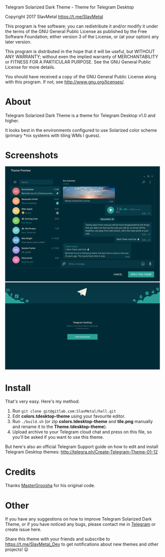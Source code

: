 Telegram Solarized Dark Theme - Theme for Telegram Desktop

Copyright 2017 SlavMetal https://t.me/SlavMetal

This program is free software; you can redistribute it and/or modify
it under the terms of the GNU General Public License as published by
the Free Software Foundation; either version 3 of the License, or
(at your option) any later version.

This program is distributed in the hope that it will be useful,
but WITHOUT ANY WARRANTY; without even the implied warranty of
MERCHANTABILITY or FITNESS FOR A PARTICULAR PURPOSE.  See the
GNU General Public License for more details.

You should have received a copy of the GNU General Public License
along with this program.  If not, see <http://www.gnu.org/licenses/>.


# About 

Telegram Solarized Dark Theme is a theme for Telegram Desktop v1.0 and higher.

It looks best in the environments configured to use Solarized color scheme (primary *nix systems with tiling WMs I guess). 

# Screenshots

![Main screen](screenshots/main.png)
![Login screen](screenshots/login.png)


# Install

That's very easy. Here's my method:
1. Run ```git clone git@gitlab.com:SlavMetal/hell.git```
2. Edit **colors.tdesktop-theme** using your favourite editor. 
3. Run ```./build.sh``` (or zip **colors.tdesktop-theme** and **tile.png** manually and rename it to the **Theme.tdesktop-theme**).
4. Upload archive to your Telegram cloud chat and press on this file, so you'll be asked if you want to use this theme. 

But here's also an official Telegram Support guide on how to edit and install Telegram Desktop themes: http://telegra.ph/Create-Telegram-Theme-01-12


# Credits

Thanks [MasterGroosha](https://github.com/MasterGroosha/telegram-soliddark-theme) for his original code.


# Other

If you have any suggestions on how to improve Telegram Solarized Dark Theme, or if you have noticed any bugs, please contact me in [Telegram](https://t.me/SlavMetal) or create issue here. 

Share this theme with your friends and subscribe to https://t.me/SlavMetal_Dev to get notifications about new themes and other projects! :stuck_out_tongue:

